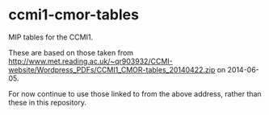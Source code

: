 ccmi1-cmor-tables
=================

MIP tables for the CCMI1.

These are based on those taken from http://www.met.reading.ac.uk/~qr903932/CCMI-website/Wordpress_PDFs/CCMI1_CMOR-tables_20140422.zip on 2014-06-05.


For now continue to use those linked to from the above address, rather
than these in this repository.